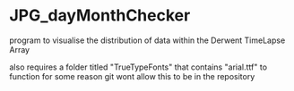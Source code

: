 # JPG_dayMonthChecker

program to visualise the distribution of data within the Derwent TimeLapse Array


also requires a folder titled "TrueTypeFonts"
that contains "arial.ttf" to function
for some reason git wont allow this to be in the repository



